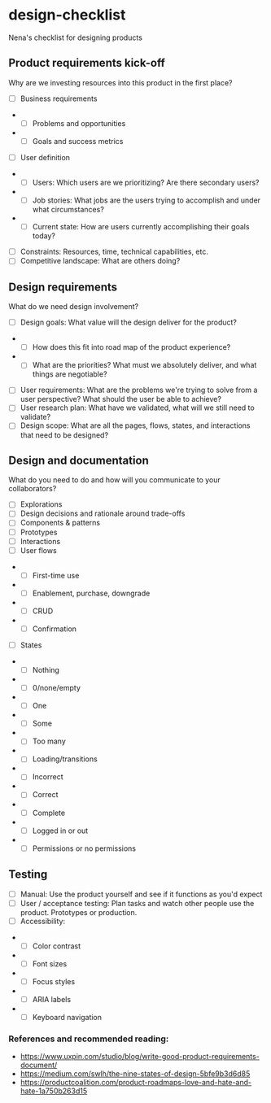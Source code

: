# design-checklist
Nena's checklist for designing products

## Product requirements kick-off
Why are we investing resources into this product in the first place?
- [ ] Business requirements
- - [ ] Problems and opportunities
- - [ ] Goals and success metrics
- [ ] User definition
- - [ ] Users: Which users are we prioritizing? Are there secondary users?
- - [ ] Job stories: What jobs are the users trying to accomplish and under what circumstances?
- - [ ] Current state: How are users currently accomplishing their goals today?
- [ ] Constraints: Resources, time, technical capabilities, etc.
- [ ] Competitive landscape: What are others doing?

## Design requirements
What do we need design involvement?
- [ ] Design goals: What value will the design deliver for the product?
- - [ ] How does this fit into road map of the product experience?
- - [ ] What are the priorities? What must we absolutely deliver, and what things are negotiable?
- [ ] User requirements: What are the problems we're trying to solve from a user perspective? What should the user be able to achieve? 
- [ ] User research plan: What have we validated, what will we still need to validate?
- [ ] Design scope: What are all the pages, flows, states, and interactions that need to be designed?

## Design and documentation
What do you need to do and how will you communicate to your collaborators?
- [ ] Explorations
- [ ] Design decisions and rationale around trade-offs
- [ ] Components & patterns
- [ ] Prototypes
- [ ] Interactions
- [ ] User flows
- - [ ] First-time use
- - [ ] Enablement, purchase, downgrade
- - [ ] CRUD
- - [ ] Confirmation
- [ ] States
- - [ ] Nothing
- - [ ] 0/none/empty
- - [ ] One
- - [ ] Some
- - [ ] Too many
- - [ ] Loading/transitions
- - [ ] Incorrect
- - [ ] Correct
- - [ ] Complete
- - [ ] Logged in or out
- - [ ] Permissions or no permissions

## Testing
- [ ] Manual: Use the product yourself and see if it functions as you'd expect
- [ ] User / acceptance testing: Plan tasks and watch other people use the product. Prototypes or production.
- [ ] Accessibility:
- - [ ] Color contrast
- - [ ] Font sizes
- - [ ] Focus styles
- - [ ] ARIA labels
- - [ ] Keyboard navigation

### References and recommended reading:
- https://www.uxpin.com/studio/blog/write-good-product-requirements-document/
- https://medium.com/swlh/the-nine-states-of-design-5bfe9b3d6d85
- https://productcoalition.com/product-roadmaps-love-and-hate-and-hate-1a750b263d15
